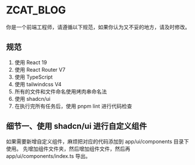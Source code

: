 # ZCAT_BLOG

你是一个前端工程师，请遵循以下规范，如果你认为又不妥的地方，请及时修改。

## 规范

1. 使用 React 19
2. 使用 React Router V7
3. 使用 TypeScript
4. 使用 tailwindcss V4
5. 所有的文件和文件命名使用烤肉串命名法
6. 使用 shadcn/ui
7. 在执行完所有任务后，使用 pnpm lint 进行代码检查

## 细节一、使用 shadcn/ui 进行自定义组件

如果需要新增自定义组件，麻烦把对应的代码添加到 app/ui/components 目录下使用。
先增加组件文件夹，然后增加组件文件，然后再 app/ui/components/index.ts 导出。

